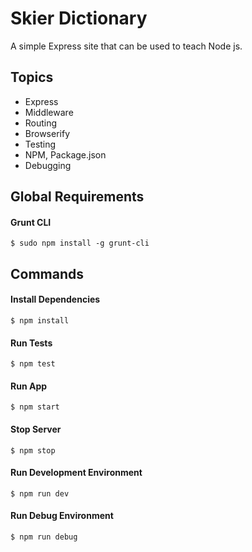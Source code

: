 Skier Dictionary
================
A simple Express site that can be used to teach Node js.

Topics
------

* Express
* Middleware
* Routing
* Browserify
* Testing
* NPM, Package.json
* Debugging

Global Requirements
---------------

#### Grunt CLI 

` $ sudo npm install -g grunt-cli `

Commands
--------

#### Install Dependencies

` $ npm install `

#### Run Tests

` $ npm test `

#### Run App

` $ npm start `

#### Stop Server

` $ npm stop `

#### Run Development Environment

` $ npm run dev `

#### Run Debug Environment

` $ npm run debug `

